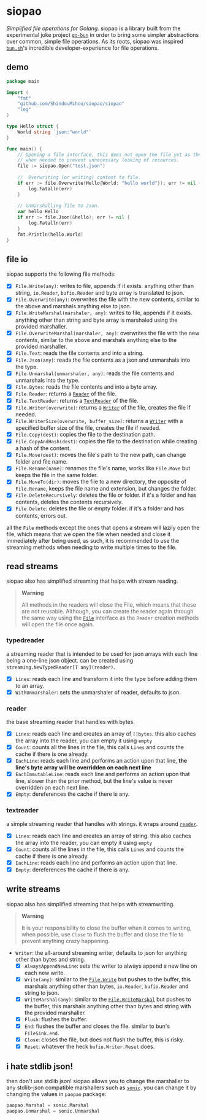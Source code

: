 # siopao

*Simplified file operations for Golang.* siopao is a library built from the experimental joke project 
[`go-bun`](https://github.com/ShindouMihou/go-bun) in order to bring some simpler abstractions over common, simple 
file operations. As its roots, siopao was inspired [`bun.sh`](https://bun.sh)'s incredible developer-experience 
for file operations.

## demo
```go
package main

import (
	"fmt"
	"github.com/ShindouMihou/siopao/siopao"
	"log"
)

type Hello struct {
	World string `json:"world"`
}

func main() {
	// Opening a file interface, this does not open the file yet as the file is only opened 
	// when needed to prevent unnecessary leaking of resources.
	file := siopao.Open("test.json")
	
	//  Overwriting (or writing) content to file.
	if err := file.Overwrite(Hello{World: "hello world"}); err != nil {
		log.Fatalln(err)
	}
	
	// Unmarshalling file to Json.
	var hello Hello
	if err := file.Json(&hello); err != nil {
		log.Fatalln(err)
	}
	fmt.Println(hello.World)
}

```

## file io
siopao supports the following file methods:
- [x] `File.Write(any)`: writes to file, appends if it exists. anything other than string, `io.Reader`, `bufio.Reader` and byte array is translated to json.
- [x] `File.Overwrite(any)`: overwrites the file with the new contents, similar to the above and marshals anything else to json.
- [x] `File.WriteMarshal(marshaler, any)`: writes  to file, appends if it exists. anything other than string and byte array is marshaled using the provided marshaller.
- [x] `File.OverwriteMarshal(marshaler, any)`: overwrites the file with the new contents, similar to the above and marshals anything else to the provided marshaller.
- [x] `File.Text`: reads the file contents and into a string.
- [x] `File.Json(any)`: reads the file contents as a json and unmarshals into the type.
- [x] `File.Unmarshal(unmarshaler, any)`: reads the file contents and unmarshals into the type.
- [x] `File.Bytes`: reads the file contents and into a byte array.
- [x] `File.Reader`: returns a [`Reader`](#reader) of the file.
- [x] `File.TextReader`: returns a [`TextReader`](#textreader) of the file.
- [x] `File.Writer(overwrite)`: returns a [`Writer`](#write-streams) of the file, creates the file if needed.
- [x] `File.WriterSize(overwrite, buffer_size)`: returns a [`Writer`](#write-streams) with a specified buffer size of the file, creates the file if needed.
- [x] `File.Copy(dest)`: copies the file to the destination path.
- [x] `File.CopyAndHash(dest)`: copies the file to the destination while creating a hash of the content.
- [x] `File.Move(dest)`: moves the file's path to the new path, can change folder and file name.
- [x] `File.Rename(name)`: renames the file's name, works like `File.Move` but keeps the file in the same folder.
- [x] `File.MoveTo(dir)`: moves the file to a new directory, the opposite  of `File.Rename`, keeps the file name and extension, but changes the folder.
- [x] `File.DeleteRecursively`: deletes the file or folder. if it's a folder and has contents, deletes the contents recursively.
- [x] `File.Delete`: deletes the file or empty folder. if it's a folder and has contents, errors out.

all the `File` methods except the ones that opens a stream will lazily open the file, which means that we open the file when needed and close it 
immediately after being used, as such, it is recommended to use the streaming methods when needing to write multiple times to the file.


## read streams

siopao also has simplified streaming that helps with stream reading.

> **Warning**
> 
> All methods in the readers will close the File, which means that these are not reusable. Although, you can create 
> the reader again through the same way using the [`File`](#file-io) interface as the `Reader` creation methods will open the file 
> once again.

### typedreader
a streaming reader that is intended to be used for json arrays with each line being a one-line json object.
can be created using `streaming.NewTypedReader[T any](reader)`.
- [x] `Lines`: reads each line and transform it into the type before adding them to an array.
- [x] `WithUnmarshaler`: sets the unmarshaler of reader, defaults to json.

### reader
the base streaming reader that handles with bytes.
- [x] `Lines`: reads each line and creates an array of `[]bytes`. this also caches the array into the reader, you can empty it using `empty`
- [x] `Count`: counts all the lines in the file, this calls `Lines` and counts the cache if there is one already.
- [x] `EachLine`: reads each line and performs an action upon that line, **the line's byte array will be overridden on each next line**
- [x] `EachImmutableLine`: reads each line and performs an action upon that line, slower than the prior method, but the line's value is never overridden on each next line.
- [x] `Empty`: dereferences the cache if there is any.

### textreader
a simple streaming reader that handles with strings. it wraps around [`reader`](#reader).
- [x] `Lines`: reads each line and creates an array of string. this also caches the array into the reader, you can empty it using `empty`
- [x] `Count`: counts all the lines in the file, this calls `Lines` and counts the cache if there is one already.
- [x] `EachLine`: reads each line and performs an action upon that line.
- [x] `Empty`: dereferences the cache if there is any.

## write streams

siopao also has simplified streaming that helps with streamwriting.

> **Warning**
> 
> It is your responsibility to close the buffer when it comes to writing, when possible, use 
> `Close` to flush the buffer and close the file to prevent anything crazy happening.

- `Writer`: the all-around streaming writer, defaults to json for anything other than bytes and string.
  - [x] `AlwaysAppendNewLine`: sets the writer to always append a new line on each new write.
  - [x] `Write(any)`: similar to the [`File.Write`](#file-io) but pushes to the buffer, this marshals anything other than bytes, `io.Reader`, `bufio.Reader` and string to json.
  - [x] `WriteMarshal(any)`: similar to the [`File.WriteMarshal`](#file-io) but pushes to the buffer, this marshals anything other than bytes and string with the provided marshaller.
  - [x] `Flush`: flushes the buffer.
  - [x] `End`: flushes the buffer and closes the file. similar to bun's `FileSink.end`.
  - [x] `Close`: closes the file, but does not flush the buffer, this is risky.
  - [x] `Reset`: whatever the heck `bufio.Writer.Reset` does.

## i hate stdlib json!

then don't use stdlib json! siopao allows you to change the marshaller to any stdlib-json compatible
marshallers such as [`sonic`](https://github.com/bytedance/sonic). you can change it by changing the values in `paopao` package:
```go
paopao.Marshal = sonic.Marshal
paopao.Unmarshal = sonic.Unmarshal
```